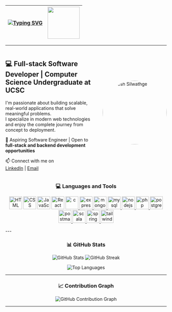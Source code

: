 | <a href="https://github.com/Mahesh-KSM"><img src="https://readme-typing-svg.herokuapp.com?font=Fira+Code&weight=500&size=28&duration=2800&pause=900&color=2F81F7&width=900&height=100&lines=👋+Hi%2C+I'm+Mahesh+Silwathge;🏛️+From+Galle%2C+Sri+Lanka.;🎓+(UG)+University+of+Colombo+School+of+Computing;" alt="Typing SVG" /></a> | <img src="https://media.giphy.com/media/xBTSwCTFkgfcdTjHMz/giphy.gif" width="100"/> |
|---|---|
---

<div style="display: flex; align-items: center; justify-content: space-between;">

<div style="flex: 1;">

## 💻 Full-stack Software Developer | Computer Science Undergraduate at UCSC  

I'm passionate about building scalable, real-world applications that solve meaningful problems.  
I specialize in modern web technologies and enjoy the complete journey from concept to deployment.  

🎯 Aspiring Software Engineer | Open to **full-stack and backend development opportunities**  

📫 Connect with me on  
[LinkedIn](https://www.linkedin.com/in/mahesh-silwathge) | [Email](mailto:maheshkumara0901@gmail.com)  

</div>

<div style="flex-shrink: 0; margin-left: 20px;">

<img src="https://raw.githubusercontent.com/YOUR_USERNAME/YOUR_REPO/main/assets/photo.jpg" alt="Mahesh Silwathge" width="200" style="border-radius:50%;" />

</div>
</div>


<h3 align="center">💻 Languages and Tools</h3>
<p align="center">
  <a href="https://developer.mozilla.org/en-US/docs/Web/HTML" target="_blank"><img src="https://github.com/Scar1109/skill-icons/blob/main/icons/HTML.svg" alt="HTML" width="40" height="40" /></a>
  <a href="https://developer.mozilla.org/en-US/docs/Web/CSS" target="_blank"><img src="https://github.com/Scar1109/skill-icons/blob/main/icons/CSS.svg" alt="CSS" width="40" height="40" /></a>
  <a href="https://developer.mozilla.org/en-US/docs/Web/JavaScript" target="_blank"><img src="https://github.com/Scar1109/skill-icons/blob/main/icons/JavaScript.svg" alt="JavaScript" width="40" height="40" /></a>
  <a href="https://reactjs.org/" target="_blank"><img src="https://github.com/Scar1109/skill-icons/blob/main/icons/React-Dark.svg" alt="React" width="40" height="40" /></a>
  <a href="https://www.cprogramming.com/" target="_blank" rel="noreferrer"> <img src="https://github.com/Scar1109/skill-icons/blob/main/icons/C.svg" alt="c" width="40" height="40"/> </a> 
  <a href="https://expressjs.com" target="_blank" rel="noreferrer"> <img src="https://github.com/Scar1109/skill-icons/blob/main/icons/ExpressJS-Dark.svg" alt="express" width="40" height="40"/> </a>
  <a href="https://www.mongodb.com/" target="_blank" rel="noreferrer"> <img src="https://github.com/Scar1109/skill-icons/blob/main/icons/MongoDB.svg" alt="mongodb" width="40" height="40"/> </a> 
  <a href="https://www.mysql.com/" target="_blank" rel="noreferrer"> <img src="https://github.com/Scar1109/skill-icons/blob/main/icons/MySQL-Light.svg" alt="mysql" width="40" height="40"/> </a> 
  <a href="https://nodejs.org" target="_blank" rel="noreferrer"> <img src="https://github.com/Scar1109/skill-icons/blob/main/icons/NodeJS-Dark.svg" alt="nodejs" width="40" height="40"/> </a> 
  <a href="https://www.php.net" target="_blank" rel="noreferrer"> <img src="https://github.com/Scar1109/skill-icons/blob/main/icons/PHP-Dark.svg" alt="php" width="40" height="40"/> </a> 
  <a href="https://www.postgresql.org" target="_blank" rel="noreferrer"> <img src="https://github.com/Scar1109/skill-icons/blob/main/icons/PostgreSQL-Dark.svg" alt="postgresql" width="40" height="40"/> </a> 
  <a href="https://postman.com" target="_blank" rel="noreferrer"> <img src="https://github.com/Scar1109/skill-icons/blob/main/icons/Postman.svg" alt="postman" width="40" height="40"/> </a>
  <a href="https://www.scala-lang.org" target="_blank" rel="noreferrer"> <img src="https://github.com/Scar1109/skill-icons/blob/main/icons/Scala-Dark.svg" alt="scala" width="40" height="40"/> </a> 
  <a href="https://spring.io/" target="_blank" rel="noreferrer"> <img src="https://github.com/Scar1109/skill-icons/blob/main/icons/Spring-Dark.svg" alt="spring" width="40" height="40"/> </a> 
  <a href="https://tailwindcss.com/" target="_blank" rel="noreferrer"> <img src="https://github.com/Scar1109/skill-icons/blob/main/icons/TailwindCSS-Dark.svg" alt="tailwind" width="40" height="40"/> </a>
</p>
---
<h3 align="center">📊 GitHub Stats</h3>
<p align="center">
  <img src="https://github-readme-stats.vercel.app/api?username=Mahesh-KSM&show_icons=true&theme=tokyonight" alt="GitHub Stats" />
  <img src="https://github-readme-streak-stats.herokuapp.com/?user=Mahesh-KSM&theme=tokyonight" alt="GitHub Streak" />
</p>
<p align="center">
  <img src="https://github-readme-stats.vercel.app/api/top-langs/?username=Mahesh-KSM&layout=compact&theme=tokyonight" alt="Top Languages" />
</p>


---

<h3 align="center">📈 Contribution Graph</h3>
<p align="center">
  <img src="https://github-readme-activity-graph.vercel.app/graph?username=Mahesh-KSM&theme=tokyo-night" alt="GitHub Contribution Graph" />
</p>

---
